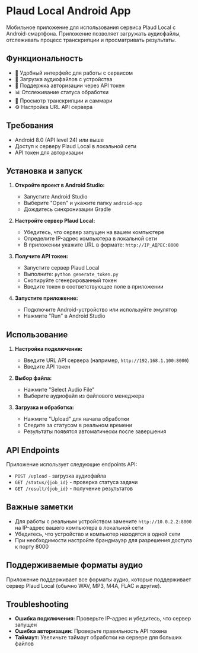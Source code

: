 # Plaud Local Android App

Мобильное приложение для использования сервиса Plaud Local с Android-смартфона. Приложение позволяет загружать аудиофайлы, отслеживать процесс транскрипции и просматривать результаты.

## Функциональность

- 📱 Удобный интерфейс для работы с сервисом
- 🎵 Загрузка аудиофайлов с устройства
- 🔐 Поддержка авторизации через API токен
- 📊 Отслеживание статуса обработки
- 📝 Просмотр транскрипции и саммари
- ⚙️ Настройка URL API сервера

## Требования

- Android 8.0 (API level 24) или выше
- Доступ к серверу Plaud Local в локальной сети
- API токен для авторизации

## Установка и запуск

1. **Откройте проект в Android Studio:**
   - Запустите Android Studio
   - Выберите "Open" и укажите папку `android-app`
   - Дождитесь синхронизации Gradle

2. **Настройте сервер Plaud Local:**
   - Убедитесь, что сервер запущен на вашем компьютере
   - Определите IP-адрес компьютера в локальной сети
   - В приложении укажите URL в формате: `http://IP_АДРЕС:8000`

3. **Получите API токен:**
   - Запустите сервер Plaud Local
   - Выполните: `python generate_token.py`
   - Скопируйте сгенерированный токен
   - Введите токен в соответствующее поле в приложении

4. **Запустите приложение:**
   - Подключите Android-устройство или используйте эмулятор
   - Нажмите "Run" в Android Studio

## Использование

1. **Настройка подключения:**
   - Введите URL API сервера (например, `http://192.168.1.100:8000`)
   - Введите API токен

2. **Выбор файла:**
   - Нажмите "Select Audio File"
   - Выберите аудиофайл из файлового менеджера

3. **Загрузка и обработка:**
   - Нажмите "Upload" для начала обработки
   - Следите за статусом в реальном времени
   - Результаты появятся автоматически после завершения

## API Endpoints

Приложение использует следующие endpoints API:

- `POST /upload` - загрузка аудиофайла
- `GET /status/{job_id}` - проверка статуса задачи
- `GET /result/{job_id}` - получение результатов

## Важные заметки

- Для работы с реальным устройством замените `http://10.0.2.2:8000` на IP-адрес вашего компьютера в локальной сети
- Убедитесь, что устройство и компьютер находятся в одной сети
- При необходимости настройте брандмауэр для разрешения доступа к порту 8000

## Поддерживаемые форматы аудио

Приложение поддерживает все форматы аудио, которые поддерживает сервер Plaud Local (обычно WAV, MP3, M4A, FLAC и другие).

## Troubleshooting

- **Ошибка подключения:** Проверьте IP-адрес и убедитесь, что сервер запущен
- **Ошибка авторизации:** Проверьте правильность API токена
- **Таймаут:** Увеличьте таймаут обработки на сервере для больших файлов